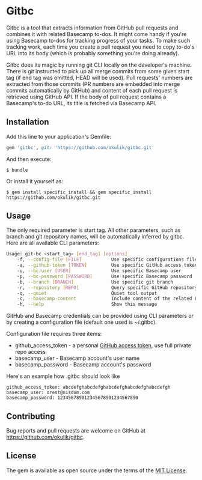 # Gitbc

Gitbc is a tool that extracts information from GitHub pull requests and combines it with related Basecamp to-dos. It might come handy if you're using Basecamp to-dos for tracking progress of your tasks. To make such tracking work, each time you create a pull request you need to copy to-do's URL into its body (which is probably something you're doing already).

Gitbc does its magic by running git CLI locally on the developer's machine. There is git instructed to pick up all merge commits from some given start tag (if end tag was omitted, HEAD will be used). Pull requests' numbers are extracted from those commits (PR numbers are embedded into merge commits automatically by GitHub) and content of each pull request is retrieved using GitHub API. If the body of pull request contains a Basecamp's to-do URL, its title is fetched via Basecamp API.

## Installation

Add this line to your application's Gemfile:

```ruby
gem 'gitbc', git: 'https://github.com/okulik/gitbc.git'
```

And then execute:

    $ bundle

Or install it yourself as:

    $ gem install specific_install && gem specific_install https://github.com/okulik/gitbc.git

## Usage

The only required parameter is start tag. All other parameters, such as branch and git repository names, will be automatically inferred by gitbc. Here are all available CLI parameters:

```bash
Usage: git-bc <start_tag> [end_tag] [options]
    -f, --config-file [FILE]           Use specific configurations file (default is ~/.gitbc)
    -a, --github-token [TOKEN]         Use specific GitHub access token
    -u, --bc-user [USER]               Use specific Basecamp user
    -p, --bc-password [PASSWORD]       Use specific Basecamp password
    -b, --branch [BRANCH]              Use specific git branch
    -r, --repository [REPO]            Query specific GitHub repository
    -q, --quiet                        Quiet tool output
    -c, --basecamp-content             Include content of the related Basecamp TODO
    -h, --help                         Show this message
```

GitHub and Basecamp credentials can be provided using CLI parameters or by creating a configuration file (default one used is ~/.gitbc).

Configuration file requires three items:

*  github\_access\_token - a personal [GitHub access token](https://help.github.com/articles/creating-an-access-token-for-command-line-use), use full private repo access
* basecamp\_user - Basecamp account's user name
* basecamp\_password - Basecamp account's password

Here's an example how .gitbc should look like

```
github_access_token: abcdefghabcdefghabcdefghabcdefghabcdefgh
basecamp_user: orest@nisdom.com
basecamp_password: 123456789012345678901234567890
```

## Contributing

Bug reports and pull requests are welcome on GitHub at https://github.com/okulik/gitbc.


## License

The gem is available as open source under the terms of the [MIT License](http://opensource.org/licenses/MIT).

